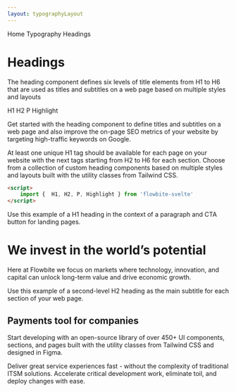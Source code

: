 ```yaml
---
layout: typographyLayout
---
```


<script>
	import { Htwo, ExampleDiv, GitHubSource, CompoDescription, TableProp, TableDefaultRow } from '../../utils'
	import { H1, H2, P, Highlight, Button, Breadcrumb, BreadcrumbItem } from '$lib';
	import { Home } from 'svelte-heros';
	
	
	let propHeader = ['Name', 'Type', 'Default']

  let divClass='w-full relative overflow-x-auto shadow-md sm:rounded-lg py-4'
  let theadClass ='text-xs text-gray-700 uppercase bg-gray-50 dark:bg-gray-700 dark:text-white'
</script>

<Breadcrumb>
  <BreadcrumbItem href="/" icon={Home} variation="solid">Home</BreadcrumbItem>
  <BreadcrumbItem href="/typography/">Typography</BreadcrumbItem>
	<BreadcrumbItem>Headings</BreadcrumbItem>
</Breadcrumb>

<h1 class="text-3xl w-full dark:text-white pt-8 pb-4">Headings</h1>

<CompoDescription>The heading component defines six levels of title elements from H1 to H6 that are used as titles and subtitles on a web page based on multiple styles and layouts</CompoDescription>


<ExampleDiv>
	<GitHubSource href="typography/H1.svelte">H1</GitHubSource>
	<GitHubSource href="typography/H2.svelte">H2</GitHubSource>
	<GitHubSource href="typography/P.svelte">P</GitHubSource>
	<GitHubSource href="typography/Highlight.svelte">Highlight</GitHubSource>
</ExampleDiv>

Get started with the heading component to define titles and subtitles on a web page and also improve the on-page SEO metrics of your website by targeting high-traffic keywords on Google.

At least one unique H1 tag should be available for each page on your website with the next tags starting from H2 to H6 for each section. Choose from a collection of custom heading components based on multiple styles and layouts built with the utility classes from Tailwind CSS.

<Htwo label="Setup" />

```html
<script>
	import {  H1, H2, P, Highlight } from 'flowbite-svelte'
</script>
```

<Htwo label="Default heading" />

Use this example of a H1 heading in the context of a paragraph and CTA button for landing pages.

<ExampleDiv>
	<H1 color='text-blue-500' class="mb-4 md:text-5xl lg:text-6xl dark:text-white">We invest in the world’s potential</H1>
	<P class="mb-6 lg:text-xl sm:px-16 xl:px-24 dark:text-gray-400">Here at Flowbite we focus on markets where technology, innovation, and capital can unlock long-term value and drive economic growth.</P>
</ExampleDiv>

<Htwo label="Second-level heading" />

Use this example of a second-level H2 heading as the main subtitle for each section of your web page.

<ExampleDiv>
<H2>Payments tool for companies</H2>
<P class="my-4">Start developing with an open-source library of over 450+ UI components, sections, and pages built with the utility classes from Tailwind CSS and designed in Figma.</P>
<P class="mb-4 dark:text-gray-400">Deliver great service experiences fast - without the complexity of traditional ITSM solutions. Accelerate critical development work, eliminate toil, and deploy changes with ease.</P>
</ExampleDiv>